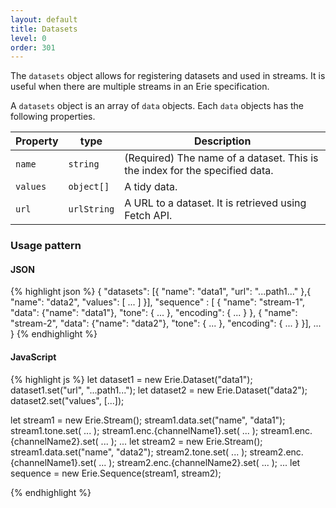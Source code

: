 ```yaml
---
layout: default
title: Datasets
level: 0
order: 301
---
```


The `datasets` object allows for registering datasets and used in streams. 
It is useful when there are multiple streams in an Erie specification. 

A `datasets` object is an array of `data` objects.
Each `data` objects has the following properties.

| Property | type | Description |
| -------- | ---- | ----------- |
| `name` | `string` | (Required) The name of a dataset. This is the index for the specified data. |
| `values` | `object[]` | A tidy data. |
| `url` | `urlString` | A URL to a dataset. It is retrieved using Fetch API. |

### Usage pattern

<code-groups>
<code-group>
<h4>JSON</h4>
{% highlight json %}
{
  "datasets": [{
    "name": "data1",
    "url": "...path1..."
  },{
    "name": "data2",
    "values": [ ... ]
  }],
  "sequence" : [ {
    "name": "stream-1",
    "data": {"name": "data1"},
    "tone": { ... },
    "encoding": { ... }
  },
  {
    "name": "stream-2",
    "data": {"name": "data2"},
    "tone": { ... },
    "encoding": { ... }
  }],
  ...
}
{% endhighlight %}
</code-group>
<code-group>
<h4>JavaScript</h4>
{% highlight js %}
let dataset1 = new Erie.Dataset("data1");
dataset1.set("url", "...path1...");
let dataset2 = new Erie.Dataset("data2");
dataset2.set("values", [...]);

let stream1 = new Erie.Stream();
stream1.data.set("name", "data1");
stream1.tone.set( ... );
stream1.enc.{channelName1}.set( ... );
stream1.enc.{channelName2}.set( ... );
...
let stream2 = new Erie.Stream();
stream1.data.set("name", "data2");
stream2.tone.set( ... );
stream2.enc.{channelName1}.set( ... );
stream2.enc.{channelName2}.set( ... );
...
let sequence = new Erie.Sequence(stream1, stream2);

{% endhighlight %}
</code-group>
</code-groups>
